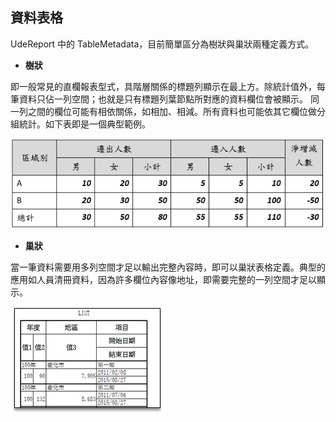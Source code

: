 ## 資料表格

UdeReport 中的 TableMetadata，目前簡單區分為樹狀與巢狀兩種定義方式。

* **樹狀**

即一般常見的直欄報表型式，具階層關係的標題列顯示在最上方。除統計值外，每筆資料只佔一列空間；也就是只有標題列葉節點所對應的資料欄位會被顯示。
同一列之間的欄位可能有相依關係，如相加、相減。所有資料也可能依其它欄位做分組統計。如下表即是一個典型範例。

![](/assets/ch06/treeTable-sample.png)

* **巢狀**

當一筆資料需要用多列空間才足以輸出完整內容時，即可以巢狀表格定義。典型的應用如人員清冊資料，因為許多欄位內容像地址，即需要完整的一列空間才足以顯示。

![](/assets/ch06/nestTable-sample.png)










